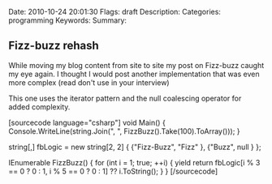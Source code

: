 Date: 2010-10-24 20:01:30
Flags: draft
Description:
Categories: programming
Keywords:
Summary:

## Fizz-buzz rehash

While moving my blog content from site to site my post on Fizz-buzz caught my eye again. I thought I would post another implementation that was even more complex (read don't use in your interview)

This one uses the iterator pattern and the null coalescing operator for added complexity.

[sourcecode language="csharp"]
void Main()
{
	Console.WriteLine(string.Join(&quot;, &quot;, FizzBuzz().Take(100).ToArray()));
}

string[,] fbLogic = new string[2, 2]
{
	{&quot;Fizz-Buzz&quot;, &quot;Fizz&quot; },
	{&quot;Buzz&quot;, null }
};

IEnumerable FizzBuzz()
{
	for (int i = 1; true; ++i)
	{
		yield return fbLogic[i % 3 == 0 ? 0 : 1, i % 5 == 0 ? 0 : 1] ?? i.ToString();
	}
}
[/sourcecode]

